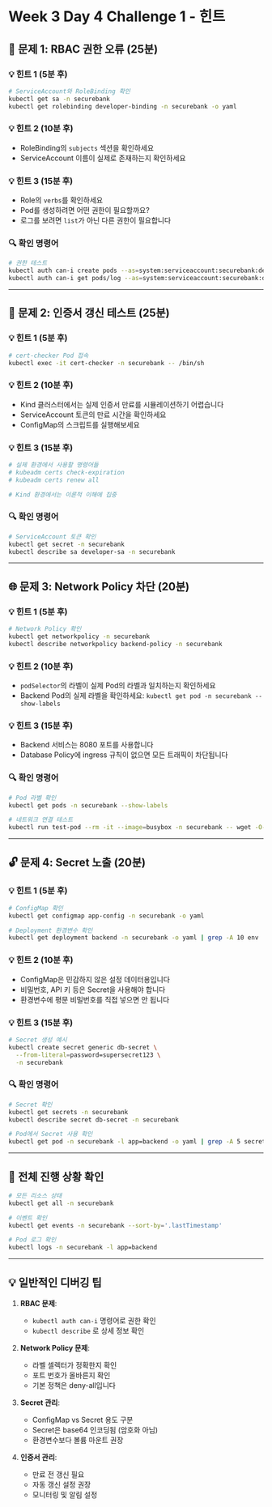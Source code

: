 # Week 3 Day 4 Challenge 1 - 힌트

## 🚨 문제 1: RBAC 권한 오류 (25분)

### 💡 힌트 1 (5분 후)
```bash
# ServiceAccount와 RoleBinding 확인
kubectl get sa -n securebank
kubectl get rolebinding developer-binding -n securebank -o yaml
```

### 💡 힌트 2 (10분 후)
- RoleBinding의 `subjects` 섹션을 확인하세요
- ServiceAccount 이름이 실제로 존재하는지 확인하세요

### 💡 힌트 3 (15분 후)
- Role의 `verbs`를 확인하세요
- Pod를 생성하려면 어떤 권한이 필요할까요?
- 로그를 보려면 `list`가 아닌 다른 권한이 필요합니다

### 🔍 확인 명령어
```bash
# 권한 테스트
kubectl auth can-i create pods --as=system:serviceaccount:securebank:developer-sa -n securebank
kubectl auth can-i get pods/log --as=system:serviceaccount:securebank:developer-sa -n securebank
```

---

## 🔐 문제 2: 인증서 갱신 테스트 (25분)

### 💡 힌트 1 (5분 후)
```bash
# cert-checker Pod 접속
kubectl exec -it cert-checker -n securebank -- /bin/sh
```

### 💡 힌트 2 (10분 후)
- Kind 클러스터에서는 실제 인증서 만료를 시뮬레이션하기 어렵습니다
- ServiceAccount 토큰의 만료 시간을 확인하세요
- ConfigMap의 스크립트를 실행해보세요

### 💡 힌트 3 (15분 후)
```bash
# 실제 환경에서 사용할 명령어들
# kubeadm certs check-expiration
# kubeadm certs renew all

# Kind 환경에서는 이론적 이해에 집중
```

### 🔍 확인 명령어
```bash
# ServiceAccount 토큰 확인
kubectl get secret -n securebank
kubectl describe sa developer-sa -n securebank
```

---

## 🌐 문제 3: Network Policy 차단 (20분)

### 💡 힌트 1 (5분 후)
```bash
# Network Policy 확인
kubectl get networkpolicy -n securebank
kubectl describe networkpolicy backend-policy -n securebank
```

### 💡 힌트 2 (10분 후)
- `podSelector`의 라벨이 실제 Pod의 라벨과 일치하는지 확인하세요
- Backend Pod의 실제 라벨을 확인하세요: `kubectl get pod -n securebank --show-labels`

### 💡 힌트 3 (15분 후)
- Backend 서비스는 8080 포트를 사용합니다
- Database Policy에 ingress 규칙이 없으면 모든 트래픽이 차단됩니다

### 🔍 확인 명령어
```bash
# Pod 라벨 확인
kubectl get pods -n securebank --show-labels

# 네트워크 연결 테스트
kubectl run test-pod --rm -it --image=busybox -n securebank -- wget -O- backend-service:8080
```

---

## 🔓 문제 4: Secret 노출 (20분)

### 💡 힌트 1 (5분 후)
```bash
# ConfigMap 확인
kubectl get configmap app-config -n securebank -o yaml

# Deployment 환경변수 확인
kubectl get deployment backend -n securebank -o yaml | grep -A 10 env
```

### 💡 힌트 2 (10분 후)
- ConfigMap은 민감하지 않은 설정 데이터용입니다
- 비밀번호, API 키 등은 Secret을 사용해야 합니다
- 환경변수에 평문 비밀번호를 직접 넣으면 안 됩니다

### 💡 힌트 3 (15분 후)
```bash
# Secret 생성 예시
kubectl create secret generic db-secret \
  --from-literal=password=supersecret123 \
  -n securebank
```

### 🔍 확인 명령어
```bash
# Secret 확인
kubectl get secrets -n securebank
kubectl describe secret db-secret -n securebank

# Pod에서 Secret 사용 확인
kubectl get pod -n securebank -l app=backend -o yaml | grep -A 5 secretKeyRef
```

---

## 🎯 전체 진행 상황 확인

```bash
# 모든 리소스 상태
kubectl get all -n securebank

# 이벤트 확인
kubectl get events -n securebank --sort-by='.lastTimestamp'

# Pod 로그 확인
kubectl logs -n securebank -l app=backend
```

---

## 💡 일반적인 디버깅 팁

1. **RBAC 문제**:
   - `kubectl auth can-i` 명령어로 권한 확인
   - `kubectl describe` 로 상세 정보 확인

2. **Network Policy 문제**:
   - 라벨 셀렉터가 정확한지 확인
   - 포트 번호가 올바른지 확인
   - 기본 정책은 deny-all입니다

3. **Secret 관리**:
   - ConfigMap vs Secret 용도 구분
   - Secret은 base64 인코딩됨 (암호화 아님)
   - 환경변수보다 볼륨 마운트 권장

4. **인증서 관리**:
   - 만료 전 갱신 필요
   - 자동 갱신 설정 권장
   - 모니터링 및 알림 설정
